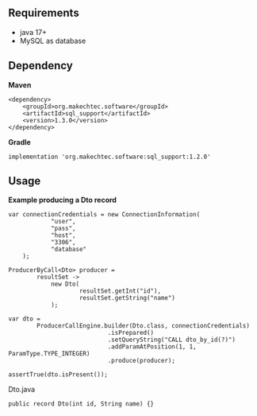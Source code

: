 
## Requirements ##

- java 17+
- MySQL as database

## Dependency ##

__Maven__

    <dependency>
        <groupId>org.makechtec.software</groupId>
        <artifactId>sql_support</artifactId>
        <version>1.3.0</version>
    </dependency>

__Gradle__

    implementation 'org.makechtec.software:sql_support:1.2.0'

## Usage ##

__Example producing a Dto record__

    var connectionCredentials = new ConnectionInformation(
                "user",
                "pass",
                "host",
                "3306",
                "database"
        );

    ProducerByCall<Dto> producer =
            resultSet ->
                new Dto(
                        resultSet.getInt("id"),
                        resultSet.getString("name")
                );

    var dto =
            ProducerCallEngine.builder(Dto.class, connectionCredentials)
                                .isPrepared()
                                .setQueryString("CALL dto_by_id(?)")
                                .addParamAtPosition(1, 1, ParamType.TYPE_INTEGER)
                                .produce(producer);

    assertTrue(dto.isPresent());

Dto.java

    public record Dto(int id, String name) {}
